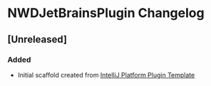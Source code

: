<!-- Keep a Changelog guide -> https://keepachangelog.com -->

# NWDJetBrainsPlugin Changelog

## [Unreleased]
### Added
- Initial scaffold created from [IntelliJ Platform Plugin Template](https://github.com/JetBrains/intellij-platform-plugin-template)
